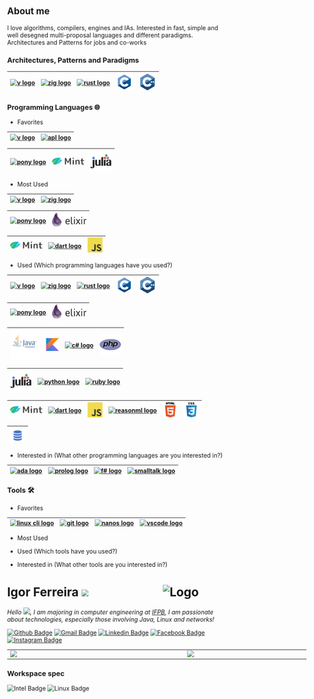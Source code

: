 ## About me
I love algorithms, compilers, engines and IAs.
Interested in fast, simple and well desegned multi-proposal languages and different paradigms.
Architectures and Patterns for jobs and co-works

### Architectures, Patterns and Paradigms
| [<img src="https://raw.githubusercontent.com/vlang/v-logo/master/dist/v-logo.svg?sanitize=true" alt="v logo" width="35">](https://vlang.io/) | [<img src="https://camo.githubusercontent.com/99f388a65a6eed1d03fc9bc24c983debcb2445e07f53af825e28e69c049a6912/68747470733a2f2f7a69676c616e672e6f72672f7a69672d6c6f676f2e737667" alt="zig logo" width="70">](https://ziglang.org/) | [<img src="https://www.rust-lang.org/static/images/rust-logo-blk.svg" alt="rust logo" width="50">](https://www.rust-lang.org/) | [<img src="https://raw.githubusercontent.com/github/explore/f3e22f0dca2be955676bc70d6214b95b13354ee8/topics/c/c.png" alt="c logo" width="40">](https://www.cplusplus.com/reference/clibrary/) | [<img src="https://raw.githubusercontent.com/github/explore/180320cffc25f4ed1bbdfd33d4db3a66eeeeb358/topics/cpp/cpp.png" alt="c++ logo" width="40">](https://www.cplusplus.com/) |
|---|---|---|---|---|


### Programming Languages 🌐
- Favorites

| [<img src="https://raw.githubusercontent.com/vlang/v-logo/master/dist/v-logo.svg?sanitize=true" alt="v logo" width="35">](https://vlang.io/) | [<img src="https://www.competitionsciences.org/wp-content/uploads/2020/08/download.png" alt="apl logo" width="35">](https://tryapl.org/) |
|---|---|

| [<img src="https://www.ponylang.io/images/logo.png" alt="pony logo" width="50">](https://www.ponylang.io/) | [<img src="https://raw.githubusercontent.com/mint-lang/mint/master/src/assets/mint-logo.svg" alt="mint logo" width="75">](https://www.mint-lang.com/) | [<img src="https://raw.githubusercontent.com/github/explore/cfd26557025b2ccaa2d3d25f3e518e29ebea05c5/topics/julia/julia.png" alt="julia logo" width="50">](https://julialang.org/) |
|---|---|---|

- Most Used

| [<img src="https://raw.githubusercontent.com/vlang/v-logo/master/dist/v-logo.svg?sanitize=true" alt="v logo" width="35">](https://vlang.io/) | [<img src="https://camo.githubusercontent.com/99f388a65a6eed1d03fc9bc24c983debcb2445e07f53af825e28e69c049a6912/68747470733a2f2f7a69676c616e672e6f72672f7a69672d6c6f676f2e737667" alt="zig logo" width="70">](https://ziglang.org/) |
|---|---|

| [<img src="https://www.ponylang.io/images/logo.png" alt="pony logo" width="50">](https://www.ponylang.io/) | [<img src="https://raw.githubusercontent.com/elixir-lang/elixir-lang.github.com/master/images/logo/logo.png" alt="elixir logo" width="80">](https://elixir-lang.org/) |
|---|---|

| [<img src="https://raw.githubusercontent.com/mint-lang/mint/master/src/assets/mint-logo.svg" alt="mint logo" width="75">](https://www.mint-lang.com/) | [<img src="https://github.com/dart-lang/site-shared/blob/master/src/_assets/image/dart/logo%2Btext/vertical/default.svg" alt="dart logo" width="26">](https://dart.dev/) | [<img src="https://raw.githubusercontent.com/github/explore/80688e429a7d4ef2fca1e82350fe8e3517d3494d/topics/javascript/javascript.png" alt="js logo" width="35">](https://www.mint-lang.com/) |
|---|---|---|

- Used (Which programming languages have you used?)

| [<img src="https://raw.githubusercontent.com/vlang/v-logo/master/dist/v-logo.svg?sanitize=true" alt="v logo" width="35">](https://vlang.io/) | [<img src="https://camo.githubusercontent.com/99f388a65a6eed1d03fc9bc24c983debcb2445e07f53af825e28e69c049a6912/68747470733a2f2f7a69676c616e672e6f72672f7a69672d6c6f676f2e737667" alt="zig logo" width="70">](https://ziglang.org/) | [<img src="https://www.rust-lang.org/static/images/rust-logo-blk.svg" alt="rust logo" width="50">](https://www.rust-lang.org/) | [<img src="https://raw.githubusercontent.com/github/explore/f3e22f0dca2be955676bc70d6214b95b13354ee8/topics/c/c.png" alt="c logo" width="40">](https://www.cplusplus.com/reference/clibrary/) | [<img src="https://raw.githubusercontent.com/github/explore/180320cffc25f4ed1bbdfd33d4db3a66eeeeb358/topics/cpp/cpp.png" alt="c++ logo" width="40">](https://www.cplusplus.com/) |
|---|---|---|---|---|

| [<img src="https://www.ponylang.io/images/logo.png" alt="pony logo" width="50">](https://www.ponylang.io/) | [<img src="https://raw.githubusercontent.com/elixir-lang/elixir-lang.github.com/master/images/logo/logo.png" alt="elixir logo" width="80">](https://elixir-lang.org/) |
|---|---|

| [<img src="https://raw.githubusercontent.com/github/explore/80688e429a7d4ef2fca1e82350fe8e3517d3494d/topics/java/java.png" alt="java logo" width="70">](https://www.java.com/) | [<img src="https://raw.githubusercontent.com/github/explore/80688e429a7d4ef2fca1e82350fe8e3517d3494d/topics/kotlin/kotlin.png" alt="kotlin logo" width="30">](https://kotlinlang.org/) | [<img src="https://cdn.cdnlogo.com/logos/c/27/c.svg" alt="c# logo" width="35">](https://docs.microsoft.com/en-us/dotnet/csharp/) | [<img src="https://raw.githubusercontent.com/github/explore/ccc16358ac4530c6a69b1b80c7223cd2744dea83/topics/php/php.png" alt="php logo" width="50">](https://www.php.net/)
|---|---|---|---|

| [<img src="https://raw.githubusercontent.com/github/explore/cfd26557025b2ccaa2d3d25f3e518e29ebea05c5/topics/julia/julia.png" alt="julia logo" width="50">](https://julialang.org/) | [<img src="https://www.python.org/static/img/python-logo-large.c36dccadd999.png?1576869008" alt="python logo" width="34">](https://www.python.org/) | [<img src="https://www.ruby-lang.org/images/header-ruby-logo.png" alt="ruby logo" width="35">](https://www.ruby-lang.org/) |
|---|---|---|

| [<img src="https://raw.githubusercontent.com/mint-lang/mint/master/src/assets/mint-logo.svg" alt="mint logo" width="75">](https://www.mint-lang.com/) | [<img src="https://github.com/dart-lang/site-shared/blob/master/src/_assets/image/dart/logo%2Btext/vertical/default.svg" alt="dart logo" width="26">](https://dart.dev/) | [<img src="https://raw.githubusercontent.com/github/explore/80688e429a7d4ef2fca1e82350fe8e3517d3494d/topics/javascript/javascript.png" alt="js logo" width="35">](https://www.mint-lang.com/) | [<img src="https://reasonml.github.io/img/reason.svg" alt="reasonml logo" width="75">](https://reasonml.github.io/) | [<img src="https://raw.githubusercontent.com/github/explore/80688e429a7d4ef2fca1e82350fe8e3517d3494d/topics/html/html.png" alt="html logo" width="35">](https://developer.mozilla.org/pt-BR/docs/Web/HTML) | [<img src="https://raw.githubusercontent.com/github/explore/80688e429a7d4ef2fca1e82350fe8e3517d3494d/topics/css/css.png" alt="css logo" width="35">](https://developer.mozilla.org/pt-BR/docs/Web/CSS) |
|---|---|---|---|---|---|

| [<img src="https://raw.githubusercontent.com/github/explore/80688e429a7d4ef2fca1e82350fe8e3517d3494d/topics/sql/sql.png" alt="sql logo" width="35">](https://www.mint-lang.com/) |
|---|

- Interested in (What other programming languages are you interested in?)

| [<img src="https://w7.pngwing.com/pngs/538/352/png-transparent-ada-lovelace-programmer-programming-language-strong-typing-computer-label-computer-logo.png" alt="ada logo" width="40">](https://www.adacore.com/about-ada) | [<img src="https://www.swi-prolog.org/icons/swipl.png" alt="prolog logo" width="50">](https://www.swi-prolog.org/) | [<img src="https://fsharp.org/img/logo/fsharp256.png" alt="f# logo" width="35">](https://fsharp.org/) | [<img src="https://lh3.googleusercontent.com/proxy/_Ubg7XTV31-wJiwO7iILEX68NiXxWueSeprxicliaBE2H285QBuq43CgKNsKno5UBYT10WMaijtZTbqTH2iA072DXlvThENtHhAX83A" alt="smalltalk logo" width="50">](https://fsharp.org/) |
|---|---|---|---|

### Tools 🛠️
- Favorites

| [<img src="https://www.nayab.xyz/assets/img/linux-cli-book.png" alt="linux cli logo" width="70">](https://www.linuxjournal.com/content/linux-command-line-interface-introduction-guide) | [<img src="https://git-scm.com/images/logo@2x.png" alt="git logo" width="70">](https://git-scm.com/) | [<img src="https://repository-images.githubusercontent.com/115159616/44eb1980-a6f4-11e9-9e7b-df7adf662967" alt="nanos logo" width="75">](https://nanos.org/) | [<img src="https://cdn.worldvectorlogo.com/logos/visual-studio-code-1.svg" alt="vscode logo" width="30">](https://code.visualstudio.com/) |
|---|---|---|---|

- Most Used

- Used (Which tools have you used?)

- Interested in (What other tools are you interested in?)

<img src="https://media.giphy.com/media/M9gbBd9nbDrOTu1Mqx/giphy.gif" width="140" alt="Logo" align="right" /> Igor Ferreira <img src="https://media.giphy.com/media/VgCDAzcKvsR6OM0uWg/giphy.gif" width="50">
=====

<p><em>Hello <img src="https://media.giphy.com/media/hvRJCLFzcasrR4ia7z/giphy.gif" width="20px">, I am majoring in computer engineering at <a href="https://www.ifpb.edu.br/campinagrande">IFPB</a>, I am passionate about technologies, especially those involving Java, Linux and networks!
</em></p>

[![Github Badge](https://img.shields.io/badge/github-%23100000.svg?&style=for-the-badge&logo=github&logoColor=white&link=mailto:https://github.com/Joshaby)](https://github.com/Joshaby)
[![Gmail Badge](https://img.shields.io/badge/gmail-D14836?&style=for-the-badge&logo=gmail&logoColor=white&link=mailto:josehenriquebrito55@gmail.com)](josehenriquebrito55@gmail.com/)
[![Linkedin Badge](https://img.shields.io/badge/linkedin-%230077B5.svg?&style=for-the-badge&logo=linkedin&logoColor=white&link=mailto:https://www.linkedin.com/in/jos%C3%A9-henrique-azevedo-de-brito-a305761b2/)](https://www.linkedin.com/in/jos%C3%A9-henrique-azevedo-de-brito-a305761b2/)
[![Facebook Badge](https://img.shields.io/badge/facebook-%231877F2.svg?&style=for-the-badge&logo=facebook&logoColor=white&link=mailto:https://www.facebook.com/Joshaby707)](https://www.facebook.com/Joshaby707/)
[![Instagram Badge](https://img.shields.io/badge/instagram-%23E4405F.svg?&style=for-the-badge&logo=instagram&logoColor=white&link=mailto:https://www.instagram.com/josehenrique707/)](https://www.instagram.com/josehenrique707/)

<center>
  <table style="width: 700px; align='right';" >
        <td><img width="400px" align="left" src="https://github-readme-stats.vercel.app/api/top-langs/?username=joshaby&layout=compact" /></td>
        <td><img width="495px" align="left" src="https://github-readme-stats.vercel.app/api?username=joshaby&show_icons=true&bg_color=FFF&text_color=000&title_color=14274e&icon_color=394867" /></td>  
  </table>
</center>

### Workspace spec

![Intel Badge](https://img.shields.io/badge/intel-core%20i5%208th-%230071C5.svg?&style=for-the-badge&logo=intel&logoColor=white)
![Linux Badge](https://img.shields.io/badge/KDE_Neon_5.20-Samsung%20x30%20-%230078D6.svg?&style=for-the-badge&logo=linux&logoColor=white)
